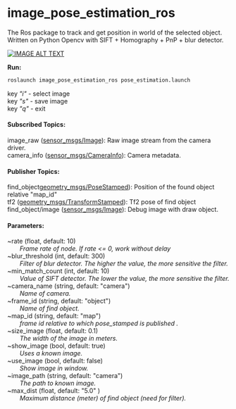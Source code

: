 # image_pose_estimation_ros

The Ros package to track and get position in world of the selected object.
Written on Python Opencv with SIFT + Homography + PnP + blur detector.

[![IMAGE ALT TEXT](http://img.youtube.com/vi/V6yGv8Z46hM/0.jpg)](https://youtu.be/V6yGv8Z46hM "ros image pose estimation")

**Run:**
```bash
roslaunch image_pose_estimation_ros pose_estimation.launch 
```
key *"i"* - select image<br/>
key *"s"* - save image<br/>
key *"q"* - exit<br/>

#### Subscribed Topics:

image_raw ([sensor_msgs/Image](http://docs.ros.org/api/sensor_msgs/html/msg/Image.html)): Raw image stream from the camera driver.<br/>
camera_info ([sensor_msgs/CameraInfo](http://docs.ros.org/api/sensor_msgs/html/msg/CameraInfo.html)): Camera metadata.<br/>

#### Publisher Topics:

find_object[geometry_msgs/PoseStamped](http://docs.ros.org/melodic/api/geometry_msgs/html/msg/PoseStamped.html)): Position of the found object relative "map_id"<br/>
tf2 ([geometry_msgs/TransformStamped](http://docs.ros.org/api/geometry_msgs/html/msg/TransformStamped.html)): Tf2 pose of find object<br/> 
find_object/image ([sensor_msgs/Image](http://docs.ros.org/api/sensor_msgs/html/msg/Image.html)): Debug image with draw object.<br/>

#### Parameters:

~rate (float, default: 10)<br/>
&emsp;&emsp;*Frame rate of node. If rate <= 0, work without delay<br/>*
~blur_threshold (int, default: 300)<br/>
&emsp;&emsp;*Filter of blur detector. The higher the value, the more sensitive the filter.<br/>*
~min_match_count (int, default: 10)<br/>
&emsp;&emsp;*Value of SIFT detector. The lower the value, the more sensitive the filter.<br/>*
~camera_name (string, default: "camera")<br/>
&emsp;&emsp;*Name of camera.<br/>*
~frame_id (string, default: "object")<br/>
&emsp;&emsp;*Name of find object.<br/>*
~map_id (string, default: "map")<br/>
&emsp;&emsp;*frame id relative to which pose_stamped is published .<br/>*
~size_image (float, default: 0.1)<br/>
&emsp;&emsp;*The width of the image in meters.<br/>*
~show_image (bool, default: true)<br/>
&emsp;&emsp;*Uses a known image.<br/>*
~use_image (bool, default: false)<br/>
&emsp;&emsp;*Show image in window.<br/>*
~image_path (string, default: "camera")<br/>
&emsp;&emsp;*The path to known image.<br/>*
~max_dist (float, default: "5.0" )<br/>
&emsp;&emsp;*Maximum distance (meter) of find object (need for filter).<br/>*


